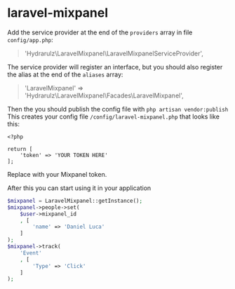 laravel-mixpanel
================

Add the service provider at the end of the `providers` array in file `config/app.php`:

> 'Hydrarulz\LaravelMixpanel\LaravelMixpanelServiceProvider',

The service provider will register an interface, but you should also register the alias at the end of the `aliases` array:
> 'LaravelMixpanel' => 'Hydrarulz\LaravelMixpanel\Facades\LaravelMixpanel',

Then the you should publish the config file with
`php artisan vendor:publish`
This creates your config file `/config/laravel-mixpanel.php` that looks like this:

    <?php

    return [
        'token' => 'YOUR TOKEN HERE'
    ];

Replace with your Mixpanel token.

After this you can start using it in your application

```php
$mixpanel = LaravelMixpanel::getInstance();
$mixpanel->people->set(
    $user->mixpanel_id
    , [
        'name' => 'Daniel Luca'
    ]
);
$mixpanel->track(
	'Event'
    , [
        'Type' => 'Click'
    ]
);
```
